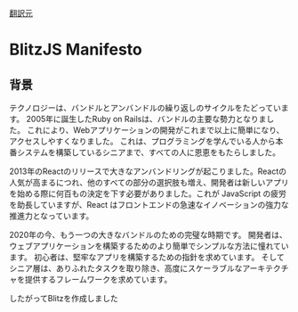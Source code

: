 [翻訳元](https://blitzjs.com/docs/manifesto)

# BlitzJS Manifesto

## 背景

テクノロジーは、バンドルとアンバンドルの繰り返しのサイクルをたどっています。
2005年に誕生したRuby on Railsは、バンドルの主要な勢力となりました。
これにより、Webアプリケーションの開発がこれまで以上に簡単になり、アクセスしやすくなりました。
これは、プログラミングを学んでいる人から本番システムを構築しているシニアまで、すべての人に恩恵をもたらしました。

2013年のReactのリリースで大きなアンバンドリングが起こりました。Reactの人気が高まるにつれ、他のすべての部分の選択肢も増え、開発者は新しいアプリを始める際に何百もの決定を下す必要がありました。これが JavaScript の疲労を助長していますが、React はフロントエンドの急速なイノベーションの強力な推進力となっています。

2020年の今、もう一つの大きなバンドルのための完璧な時期です。
開発者は、ウェブアプリケーションを構築するためのより簡単でシンプルな方法に憧れています。
初心者は、堅牢なアプリを構築するための指針を求めています。
そしてシニア層は、ありふれたタスクを取り除き、高度にスケーラブルなアーキテクチャを提供するフレームワークを求めています。

したがってBlitzを作成しました